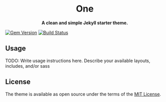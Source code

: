 <!-- IGNORE THE HTML BLOCK BELOW, THE INTERESTING PART IS AFTER IT -->

<h1 align="center">One</h1>

<p align="center">
  <strong>A clean and simple Jekyll starter theme.</strong>
</p>

<!-- 🚨 HEY! HERE BEGINS THE INTERESTING STUFF 🚨 -->

[![Gem Version](https://badge.fury.io/rb/jekyll-theme-one.svg)](https://badge.fury.io/rb/jekyll-theme-one) [![Build Status](https://travis-ci.org/jasonmelgoza/one.svg?branch=master)](https://travis-ci.org/jasonmelgoza/one)

## Usage

TODO: Write usage instructions here. Describe your available layouts, includes, and/or sass

## License

The theme is available as open source under the terms of the [MIT License](https://opensource.org/licenses/MIT).